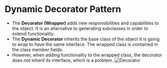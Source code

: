 # Dynamic Decorator Pattern

- The **Decorator (Wrapper)** adds new responsibilities and capabilities to the object.
It is an alternative to generating subclasses in order to extend functionality.
- The **Dynamic Decorator** inherits the base class of the object it is going to wrap to have the same interface.
The wrapped class is contained in the class member fields.
- However, when adding functionality to the wrapped class, the decorator does not inherit its interface, which is a problem.
![Decorator](https://user-images.githubusercontent.com/107110699/230770874-6926420c-67f2-4d93-8132-c0cef807d9ca.png)
